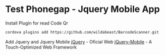 Test Phonegap - Jquery Mobile App
=========

Install Plugin for read Code Qr

```sh
cordova plugins add https://github.com/wildabeast/BarcodeScanner.git
```

Add Jquery and Jquery Mobile
[jQuery] - Oficial Web
[jQuery-Mobile] - A Touch-Optimized Web Framework




[jQuery]:http://jquery.com/
[jQuery-Mobile]:http://jquerymobile.com/
